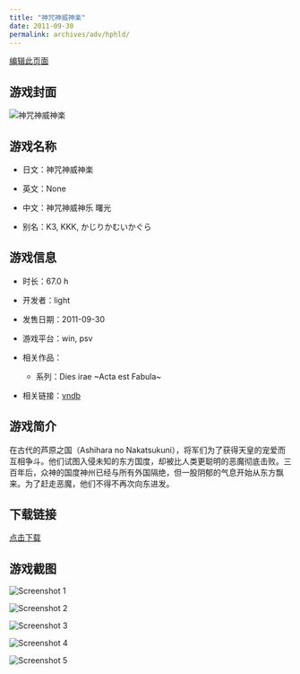```yaml
---
title: "神咒神威神楽"
date: 2011-09-30
permalink: archives/adv/hphld/
---
```

[编辑此页面](https://github.com/ACG-3/ADV3-source/blob/main/source/_posts/%E7%A5%9E%E5%92%92%E7%A5%9E%E5%A8%81%E7%A5%9E%E6%A5%BD.md)

## 游戏封面

![神咒神威神楽](https://pan.timero.xyz/d/onedrive/img_lib_001/%E7%A5%9E%E5%92%92%E7%A5%9E%E5%A8%81%E7%A5%9E%E6%A5%BD_cover.avif)


## 游戏名称

- 日文：神咒神威神楽
- 英文：None
- 中文：神咒神威神乐 曙光

- 别名：K3, KKK, かじりかむいかぐら


## 游戏信息

- 时长：67.0 h
- 开发者：light
- 发售日期：2011-09-30
- 游戏平台：win, psv
- 相关作品：
   - 系列：Dies irae ~Acta est Fabula~

- 相关链接：[vndb](https://vndb.org/v5844)


## 游戏简介

在古代的芦原之国（Ashihara no Nakatsukuni），将军们为了获得天皇的宠爱而互相争斗。他们试图入侵未知的东方国度，却被比人类更聪明的恶魔彻底击败。三百年后，众神的国度神州已经与所有外国隔绝，但一股阴郁的气息开始从东方飘来。为了赶走恶魔，他们不得不再次向东进发。




## 下载链接

[点击下载](https://pan.timero.xyz/onedrive/adv_lib_001/%E7%A5%9E%E5%92%92%E7%A5%9E%E5%A8%81%E7%A5%9E%E6%A5%BD)


## 游戏截图


![Screenshot 1](https://pan.timero.xyz/d/onedrive/img_lib_001/%E7%A5%9E%E5%92%92%E7%A5%9E%E5%A8%81%E7%A5%9E%E6%A5%BD_Screenshot_1.avif)

![Screenshot 2](https://pan.timero.xyz/d/onedrive/img_lib_001/%E7%A5%9E%E5%92%92%E7%A5%9E%E5%A8%81%E7%A5%9E%E6%A5%BD_Screenshot_2.avif)

![Screenshot 3](https://pan.timero.xyz/d/onedrive/img_lib_001/%E7%A5%9E%E5%92%92%E7%A5%9E%E5%A8%81%E7%A5%9E%E6%A5%BD_Screenshot_3.avif)

![Screenshot 4](https://pan.timero.xyz/d/onedrive/img_lib_001/%E7%A5%9E%E5%92%92%E7%A5%9E%E5%A8%81%E7%A5%9E%E6%A5%BD_Screenshot_4.avif)

![Screenshot 5](https://pan.timero.xyz/d/onedrive/img_lib_001/%E7%A5%9E%E5%92%92%E7%A5%9E%E5%A8%81%E7%A5%9E%E6%A5%BD_Screenshot_5.avif)

